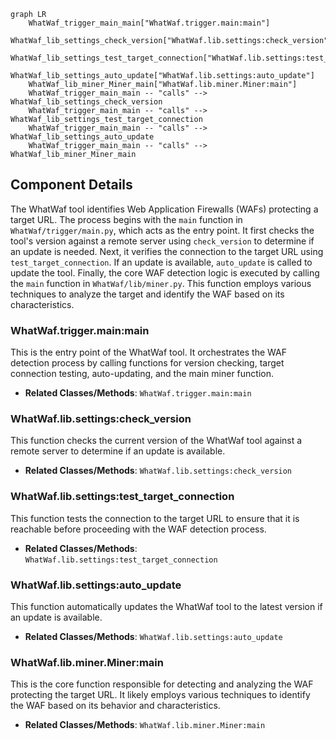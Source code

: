 ```mermaid
graph LR
    WhatWaf_trigger_main_main["WhatWaf.trigger.main:main"]
    WhatWaf_lib_settings_check_version["WhatWaf.lib.settings:check_version"]
    WhatWaf_lib_settings_test_target_connection["WhatWaf.lib.settings:test_target_connection"]
    WhatWaf_lib_settings_auto_update["WhatWaf.lib.settings:auto_update"]
    WhatWaf_lib_miner_Miner_main["WhatWaf.lib.miner.Miner:main"]
    WhatWaf_trigger_main_main -- "calls" --> WhatWaf_lib_settings_check_version
    WhatWaf_trigger_main_main -- "calls" --> WhatWaf_lib_settings_test_target_connection
    WhatWaf_trigger_main_main -- "calls" --> WhatWaf_lib_settings_auto_update
    WhatWaf_trigger_main_main -- "calls" --> WhatWaf_lib_miner_Miner_main
```

## Component Details

The WhatWaf tool identifies Web Application Firewalls (WAFs) protecting a target URL. The process begins with the `main` function in `WhatWaf/trigger/main.py`, which acts as the entry point. It first checks the tool's version against a remote server using `check_version` to determine if an update is needed. Next, it verifies the connection to the target URL using `test_target_connection`. If an update is available, `auto_update` is called to update the tool. Finally, the core WAF detection logic is executed by calling the `main` function in `WhatWaf/lib/miner.py`. This function employs various techniques to analyze the target and identify the WAF based on its characteristics.

### WhatWaf.trigger.main:main
This is the entry point of the WhatWaf tool. It orchestrates the WAF detection process by calling functions for version checking, target connection testing, auto-updating, and the main miner function.
- **Related Classes/Methods**: `WhatWaf.trigger.main:main`

### WhatWaf.lib.settings:check_version
This function checks the current version of the WhatWaf tool against a remote server to determine if an update is available.
- **Related Classes/Methods**: `WhatWaf.lib.settings:check_version`

### WhatWaf.lib.settings:test_target_connection
This function tests the connection to the target URL to ensure that it is reachable before proceeding with the WAF detection process.
- **Related Classes/Methods**: `WhatWaf.lib.settings:test_target_connection`

### WhatWaf.lib.settings:auto_update
This function automatically updates the WhatWaf tool to the latest version if an update is available.
- **Related Classes/Methods**: `WhatWaf.lib.settings:auto_update`

### WhatWaf.lib.miner.Miner:main
This is the core function responsible for detecting and analyzing the WAF protecting the target URL. It likely employs various techniques to identify the WAF based on its behavior and characteristics.
- **Related Classes/Methods**: `WhatWaf.lib.miner.Miner:main`
